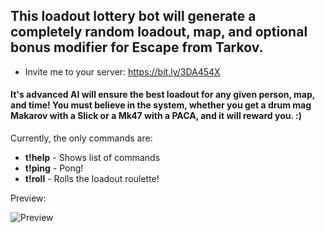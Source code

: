 ## This loadout lottery bot will generate a completely random loadout, map, and optional bonus modifier for Escape from Tarkov.

- Invite me to your server: https://bit.ly/3DA454X

#### It's advanced AI will ensure the best loadout for any given person, map, and time! You must believe in the system, whether you get a drum mag Makarov with a Slick or a Mk47 with a PACA, and it will reward you. :)

Currently, the only commands are: 
- **t!help** - Shows list of commands
- **t!ping** - Pong!
- **t!roll** - Rolls the loadout roulette!

Preview:

![Preview](https://i.imgur.com/LXAPov7.png)
